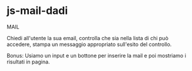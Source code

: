 # js-mail-dadi

MAIL

Chiedi all'utente la sua email,
controlla che sia nella lista di chi può accedere,
stampa un messaggio appropriato sull'esito del controllo.

Bonus:
Usiamo un input e un bottone per inserire la mail e poi mostriamo i risultati in pagina.